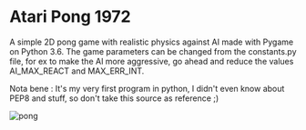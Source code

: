# Atari Pong 1972
A simple 2D pong game with realistic physics against AI made with Pygame on Python 3.6. 
                The game parameters can be changed from the constants.py file, for ex to make 
                the AI ​​more aggressive, go ahead and reduce the values AI_MAX_REACT and MAX_ERR_INT.
                
Nota bene : It's my very first program in python, I didn't even know about PEP8 and stuff, so don't take this source as reference ;)

![pong](https://user-images.githubusercontent.com/28489945/27357645-fc389780-560a-11e7-8d76-13bd7eaefe91.gif)

